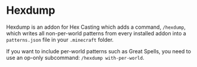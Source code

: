 # Hexdump

Hexdump is an addon for Hex Casting which adds a command, `/hexdump`, which writes all non-per-world patterns
from every installed addon into a `patterns.json` file in your `.minecraft` folder.

If you want to include per-world patterns such as Great Spells, you need to use an op-only subcommand:
`/hexdump with-per-world`.
